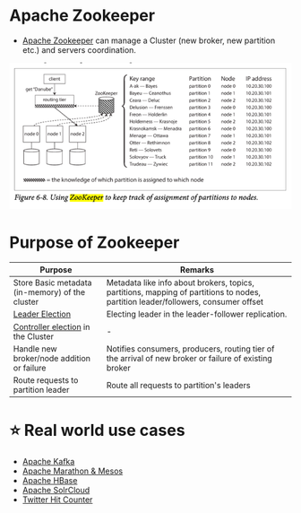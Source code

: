 # Apache Zookeeper
- [Apache Zookeeper](https://zookeeper.apache.org/) can manage a Cluster (new broker, new partition etc.) and servers coordination.

![img.png](assets/zookeeper_cluster_meta_data.png)

# Purpose of Zookeeper

| Purpose                                                                            | Remarks                                                                                                                           |
|------------------------------------------------------------------------------------|-----------------------------------------------------------------------------------------------------------------------------------|
| Store Basic metadata (in-memory) of the cluster                                    | Metadata like info about brokers, topics, partitions, mapping of partitions to nodes, partition leader/followers, consumer offset |
| [Leader Election](../0_SystemGlossaries/Database/ReplicationAndDataConsistency.md) | Electing leader in the leader-follower replication.                                                                               |
| [Controller election](../0_SystemGlossaries/ControllerNode.md) in the Cluster      | -                                                                                                                                 |
| Handle new broker/node addition or failure                                         | Notifies consumers, producers, routing tier of the arrival of new broker or failure of existing broker                            |
| Route requests to partition leader                                                 | Route all requests to partition's leaders                                                                                         |

# :star: Real world use cases
- [Apache Kafka](../4_MessageBrokers/Kafka/Readme.md#zookeeper)
- [Apache Marathon & Mesos](../6a_ContainerOrchestrationServices/ApacheMarathon&Mesos.md)
- [Apache HBase](../3_DatabaseComponents/NoSQL-Databases/ApacheHBase.md)
- [Apache SolrCloud](../3_DatabaseComponents/Search-Indexes/ApacheSolr.md)
- [Twitter Hit Counter](../../3_HLDDesignProblems/TwitterHitCounterDesign/Readme.md)